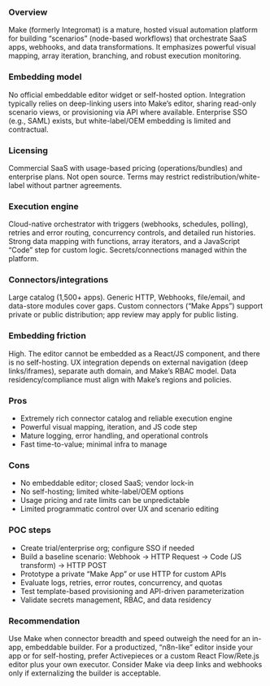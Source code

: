 ### Overview
Make (formerly Integromat) is a mature, hosted visual automation platform for building “scenarios” (node-based workflows) that orchestrate SaaS apps, webhooks, and data transformations. It emphasizes powerful visual mapping, array iteration, branching, and robust execution monitoring.

### Embedding model
No official embeddable editor widget or self-hosted option. Integration typically relies on deep-linking users into Make’s editor, sharing read-only scenario views, or provisioning via API where available. Enterprise SSO (e.g., SAML) exists, but white-label/OEM embedding is limited and contractual.

### Licensing
Commercial SaaS with usage-based pricing (operations/bundles) and enterprise plans. Not open source. Terms may restrict redistribution/white-label without partner agreements.

### Execution engine
Cloud-native orchestrator with triggers (webhooks, schedules, polling), retries and error routing, concurrency controls, and detailed run histories. Strong data mapping with functions, array iterators, and a JavaScript “Code” step for custom logic. Secrets/connections managed within the platform.

### Connectors/integrations
Large catalog (1,500+ apps). Generic HTTP, Webhooks, file/email, and data-store modules cover gaps. Custom connectors (“Make Apps”) support private or public distribution; app review may apply for public listing.

### Embedding friction
High. The editor cannot be embedded as a React/JS component, and there is no self-hosting. UX integration depends on external navigation (deep links/iframes), separate auth domain, and Make’s RBAC model. Data residency/compliance must align with Make’s regions and policies.

### Pros
- Extremely rich connector catalog and reliable execution engine
- Powerful visual mapping, iteration, and JS code step
- Mature logging, error handling, and operational controls
- Fast time-to-value; minimal infra to manage

### Cons
- No embeddable editor; closed SaaS; vendor lock-in
- No self-hosting; limited white-label/OEM options
- Usage pricing and rate limits can be unpredictable
- Limited programmatic control over UX and scenario editing

### POC steps
- Create trial/enterprise org; configure SSO if needed
- Build a baseline scenario: Webhook → HTTP Request → Code (JS transform) → HTTP POST
- Prototype a private “Make App” or use HTTP for custom APIs
- Evaluate logs, retries, error routes, concurrency, and quotas
- Test template-based provisioning and API-driven parameterization
- Validate secrets management, RBAC, and data residency

### Recommendation
Use Make when connector breadth and speed outweigh the need for an in-app, embeddable builder. For a productized, “n8n-like” editor inside your app or for self-hosting, prefer Activepieces or a custom React Flow/Rete.js editor plus your own executor. Consider Make via deep links and webhooks only if externalizing the builder is acceptable.